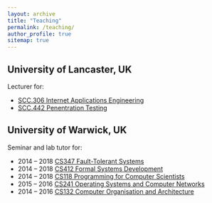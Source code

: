 ```yaml
---
layout: archive
title: "Teaching"
permalink: /teaching/
author_profile: true
sitemap: true
---
```


## University of Lancaster, UK

Lecturer for:
 - [SCC.306 Internet Applications Engineering](https://portal.lancaster.ac.uk/intranet/mpc/modules/016886/000121)
 - [SCC.442 Penentration Testing](https://portal.lancaster.ac.uk/intranet/mpc/modules/015243/000121)

## University of Warwick, UK

Seminar and lab tutor for:
 - 2014 &ndash; 2018 [CS347 Fault-Tolerant Systems](https://www2.warwick.ac.uk/fac/sci/dcs/teaching/modules/cs347/)
 - 2014 &ndash; 2018 [CS412 Formal Systems Development](https://www2.warwick.ac.uk/fac/sci/dcs/teaching/modules/cs412)
 - 2014 &ndash; 2018 [CS118 Programming for Computer Scientists](https://www2.warwick.ac.uk/fac/sci/dcs/teaching/modules/cs118)
 - 2015 &ndash; 2016 [CS241 Operating Systems and Computer Networks](https://www2.warwick.ac.uk/fac/sci/dcs/teaching/modules/cs241)
 - 2014 &ndash; 2016 [CS132 Computer Organisation and Architecture](https://www2.warwick.ac.uk/fac/sci/dcs/teaching/modules/cs132)
